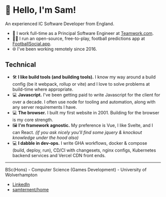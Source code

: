 # 👋 Hello, I'm Sam!

An experienced IC Software Developer from England.

- 🦫 I work full-time as a Principal Software Engineer at [Teamwork.com](https://github.com/Teamwork).
- 👨‍💻 I run an open-source, free-to-play, football predictions app at [FootballSocial.app](https://footballsocial.app).
- 🌐 I've been working remotely since 2016.

## Technical

- 🛠️ **I like build tools (and building tools).** I know my way around a build config (be it webpack, rollup or vite) and I love to solve problems at build-time where appropriate.
- 💻 **Javascript.** I've been getting paid to write Javascript for the client for over a decade. I often use node for tooling and automation, along with any server requirements I have.
- 💻 **The browser.** I built my first website in 2001. Building for the browser is my core strength.
- 🖼️ **I'm framework agnostic.** My preference is Vue, I like Svelte, and I can React. _(if you ask nicely you'll find some jquery & knockout knowledge under the hood also)_
- 💻 **I dabble in dev-ops.** I write GHA workflows, docker & compose (build, deploy, run), CD/CI with changesets, nginx configs, Kubernetes backend services and Vercel CDN front ends.

---

BSc(Hons) - Computer Science (Games Development) - University of Wolverhampton

- [LinkedIn](https://www.linkedin.com/in/samternent/)
- [samternent/home](https://github.com/samternent/home)

